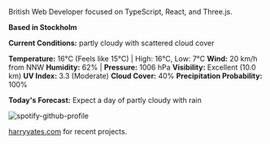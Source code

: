 British Web Developer focused on TypeScript, React, and Three.js.

<!-- WEATHER_START -->
**Based in Stockholm**

**Current Conditions:** partly cloudy with scattered cloud cover

**Temperature:** 16°C (Feels like 15°C) | High: 16°C, Low: 7°C
**Wind:** 20 km/h from NNW
**Humidity:** 62% | **Pressure:** 1006 hPa
**Visibility:** Excellent (10.0 km)
**UV Index:** 3.3 (Moderate)
**Cloud Cover:** 40%
**Precipitation Probability:** 100%

**Today's Forecast:** Expect a day of partly cloudy with rain
<!-- WEATHER_END -->

<p align="left">
  <a>
    <img src="https://spotify-github-profile.kittinanx.com/api/view?uid=bigbello&cover_image=true&theme=natemoo-re&show_offline=true&background_color=121212&interchange=false&bar_color=53b14f&bar_color_cover=false" alt="spotify-github-profile">
  </a>
</p>

[harryyates.com](https://harryyates.com) for recent projects.
